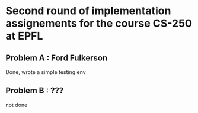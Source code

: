 # Second round of implementation assignements for the course CS-250 at EPFL

## Problem A : Ford Fulkerson

Done, wrote a simple testing env

## Problem B : ???

not done